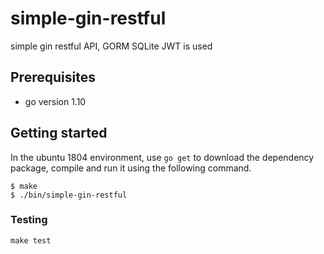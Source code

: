 # simple-gin-restful

simple gin restful API, GORM SQLite JWT is used

## Prerequisites

- go version 1.10

## Getting started

In the ubuntu 1804 environment, use `go get` to download the dependency package, compile and run it using the following command.

```console
$ make
$ ./bin/simple-gin-restful
```

### Testing

``make test``
